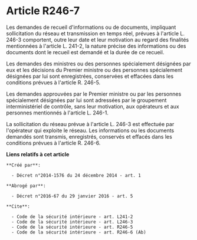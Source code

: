 # Article R246-7

Les demandes de recueil d'informations ou de documents, impliquant sollicitation du réseau et transmission en temps réel,
prévues à l'article L. 246-3 comportent, outre leur date et leur motivation au regard des finalités mentionnées à l'article
L. 241-2, la nature précise des informations ou des documents dont le recueil est demandé et la durée de ce recueil. 

Les demandes des ministres ou des personnes spécialement désignées par eux et les décisions du Premier ministre ou des
personnes spécialement désignées par lui sont enregistrées, conservées et effacées dans les conditions prévues à l'article R.
246-5. 

Les demandes approuvées par le Premier ministre ou par les personnes spécialement désignées par lui sont adressées par le
groupement interministériel de contrôle, sans leur motivation, aux opérateurs et aux personnes mentionnés à l'article L.
246-1. 

La sollicitation du réseau prévue à l'article L. 246-3 est effectuée par l'opérateur qui exploite le réseau. Les informations
ou les documents demandés sont transmis, enregistrés, conservés et effacés dans les conditions prévues à l'article R. 246-6.

**Liens relatifs à cet article**

	**Créé par**:

	  - Décret n°2014-1576 du 24 décembre 2014 - art. 1

	**Abrogé par**:

	  - Décret n°2016-67 du 29 janvier 2016 - art. 5

	**Cite**:

	  - Code de la sécurité intérieure - art. L241-2
	  - Code de la sécurité intérieure - art. L246-3
	  - Code de la sécurité intérieure - art. R246-5
	  - Code de la sécurité intérieure - art. R246-6 (Ab)
